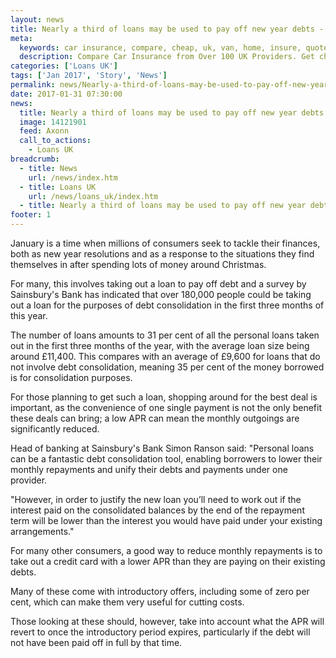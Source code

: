 ```yaml
---
layout: news
title: Nearly a third of loans may be used to pay off new year debts - Quotezone.co.uk
meta:
  keywords: car insurance, compare, cheap, uk, van, home, insure, quotes, online, comparison, bike, loans, life
  description: Compare Car Insurance from Over 100 UK Providers. Get cheap quotes online now using our fast, free, secure comparison site
categories: ['Loans UK']
tags: ['Jan 2017', 'Story', 'News']
permalink: news/Nearly-a-third-of-loans-may-be-used-to-pay-off-new-year-debts.htm
date: 2017-01-31 07:30:00
news:
  title: Nearly a third of loans may be used to pay off new year debts
  image: 14121901
  feed: Axonn
  call_to_actions:
    - Loans UK
breadcrumb:
  - title: News
    url: /news/index.htm
  - title: Loans UK
    url: /news/loans_uk/index.htm
  - title: Nearly a third of loans may be used to pay off new year debts
footer: 1
---
```


January is a time when millions of consumers seek to tackle their finances, both as new year resolutions and as a response to the situations they find themselves in after spending lots of money around Christmas.

For many, this involves taking out a loan to pay off debt and a survey by Sainsbury&#39;s Bank has indicated that over 180,000 people could be taking out a loan for the purposes of debt consolidation in the first three months of this year.

The number of loans amounts to 31 per cent of all the personal loans taken out in the first three months of the year, with the average loan size being around &pound;11,400. This compares with an average of &pound;9,600 for loans that do not involve debt consolidation, meaning 35 per cent of the money borrowed is for consolidation purposes.

For those planning to get such a loan, shopping around for the best deal is important, as the convenience of one single payment is not the only benefit these deals can bring; a low APR can mean the monthly outgoings are significantly reduced.

Head of banking at Sainsbury&#39;s Bank Simon Ranson said: &quot;Personal loans can be a fantastic debt consolidation tool, enabling borrowers to lower their monthly repayments and unify their debts and payments under one provider. &nbsp;

&quot;However, in order to justify the new loan you&rsquo;ll need to work out if the interest paid on the consolidated balances by the end of the repayment term will be lower than the interest you would have paid under your existing arrangements.&quot;

For many other consumers, a good way to reduce monthly repayments is to take out a credit card with a lower APR than they are paying on their existing debts.

Many of these come with introductory offers, including some of zero per cent, which can make them very useful for cutting costs.

Those looking at these should, however, take into account what the APR will revert to once the introductory period expires, particularly if the debt will not have been paid off in full by that time.
